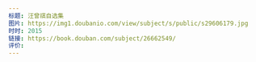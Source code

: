 ```yaml
---
标题: 汪曾祺自选集
图片: https://img1.doubanio.com/view/subject/s/public/s29606179.jpg
时时: 2015
链接: https://book.douban.com/subject/26662549/
评价:
---
```


